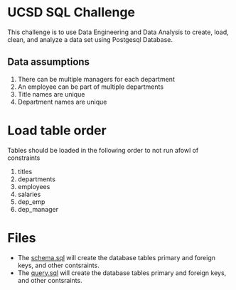 # UCSD SQL Challenge
This challenge is to use Data Engineering and Data Analysis to create, load, clean, and analyze a data set using Postgesql Database.

## Data assumptions
1. There can be multiple managers for each department
2. An employee can be part of multiple departments
3. Title names are unique
4. Department names are unique

# Load table order
Tables should be loaded in the following order to not run afowl of constraints

1. titles
2. departments
3. employees
4. salaries
5. dep_emp
6. dep_manager

# Files
* The [schema.sql](schema.sql) will create the database tables primary and foreign keys, and other contsraints.
* The [query.sql](query.sql) will create the database tables primary and foreign keys, and other contsraints.